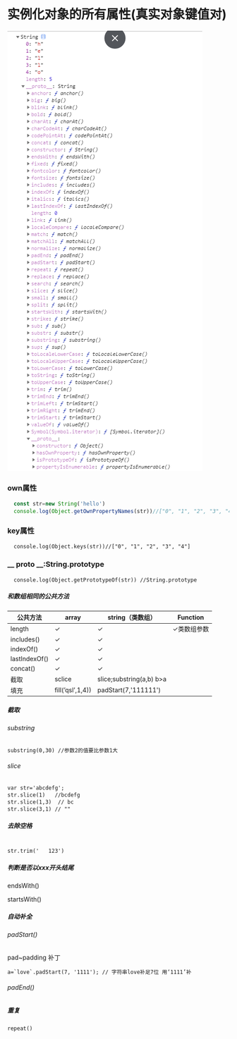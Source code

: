 # 实例化对象的所有属性(真实对象键值对)

![1566952961137](img/1566952961137.png)



### own属性 

```js
  const str=new String('hello')
  console.log(Object.getOwnPropertyNames(str))//["0", "1", "2", "3", "4", "length"]

```
### key属性

```
  console.log(Object.keys(str))//["0", "1", "2", "3", "4"]
```
### __ proto __:String.prototype

```
  console.log(Object.getPrototypeOf(str)) //String.prototype
```

##### 和数组相同的公共方法

|公共方法|array|string（类数组）|Function|
|----|----|-----|-----|
|length|✓|✓|✓类数组参数|
|includes()|✓|✓||
|indexOf()|✓|✓||
|lastIndexOf()|✓|✓||
|concat()|✓|✓||
|截取|sclice|slice;substring(a,b) b>a||
|填充|fill(’qsl’,1,4))|padStart(7,'111111')|


##### 截取
###### substring
```
substring(0,30) //参数2的值要比参数1大
```

###### slice

```
var str='abcdefg'; 
str.slice(1)   //bcdefg      
str.slice(1,3)  // bc
str.slice(3,1) // ""
```

##### 去除空格

```

str.trim('   123')
```

##### 判断是否以xxx开头结尾

endsWith()

startsWith()

##### 自动补全
###### padStart()

pad~padding 补丁

    a=`love`.padStart(7, '1111'); // 字符串love补足7位 用‘1111’补
###### padEnd()

##### 重复

```
repeat()
```






